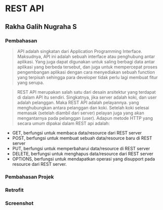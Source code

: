 # REST API
## Rakha Galih Nugraha S
### Pembahasan
> API adalah singkatan dari Application Programming Interface. Maksudnya, API ini adalah sebuah interface atau penghubung antar aplikasi. Yang juga dapat digunakan untuk saling berbagi data antar aplikasi yang berbeda tersebut, dan juga untuk mempercepat proses pengembangan aplikasi dengan cara menyediakan sebuah function yang terpisah sehingga para developer tidak perlu lagi membuat fitur yang serupa.

> REST API merupakan salah satu dari desain arsitektur yang terdapat di dalam API itu sendiri. Singkatnya, jika server adalah koki, dan user adalah pelanggan. Maka REST API adalah pelayannya. yang menghubungkan antara pelanggan dan koki. Setelah koki selesai memasak (setelah diambil dari server) pelayan juga yang akan mengantarnya pada pelanggan (user).
> Adapun metode HTTP yang secara umum dipakai dalam REST api adalah:

- GET, berfungsi untuk membaca data/resource dari REST server
- POST, berfungsi untuk membuat sebuah data/resource baru di REST server
- PUT, berfungsi untuk memperbaharui data/resource di REST server
- DELETE, berfungsi untuk menghapus data/resource dari REST server
- OPTIONS, berfungsi untuk mendapatkan operasi yang disupport pada resource dari REST server.

### Pembahasan Projek
### Retrofit
> 

### Screenshot
